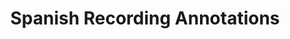---
layout: manifest
title: Spanish Recording Annotations
manifest_name: spanish-recording-annotations

---